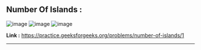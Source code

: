 ## Number Of Islands :

![image](https://user-images.githubusercontent.com/23376002/194896037-4d0969c1-4ad6-4636-8ce3-b406b8ad6127.png)
![image](https://user-images.githubusercontent.com/23376002/194897484-585baad5-7fde-41b3-b3b1-80a5cf1c4670.png)
![image](https://user-images.githubusercontent.com/23376002/194897790-337b393f-d69a-4167-8a9f-72d695cb817e.png)


**Link :** https://practice.geeksforgeeks.org/problems/number-of-islands/1

--------------------------------------------------------------------------------------------------------------------------------------------------------

